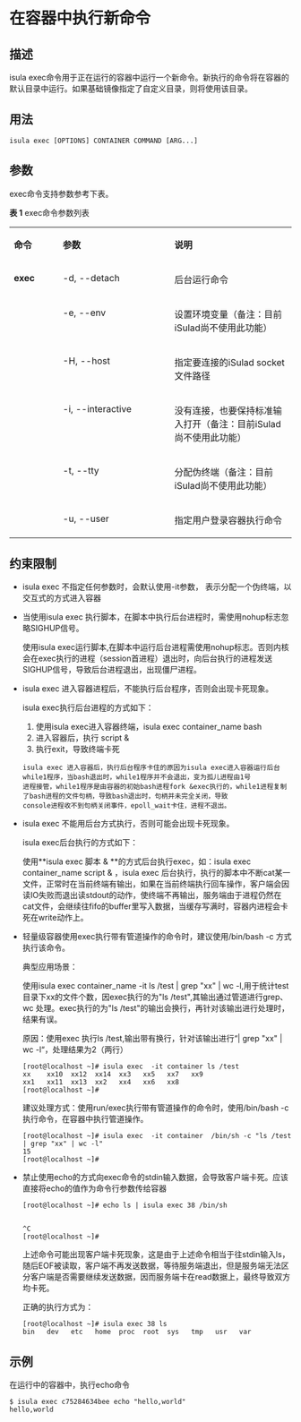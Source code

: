 # 在容器中执行新命令<a name="ZH-CN_TOPIC_0184808061"></a>

## 描述<a name="zh-cn_topic_0183292669_section13350115135310"></a>

isula exec命令用于正在运行的容器中运行一个新命令。新执行的命令将在容器的默认目录中运行。如果基础镜像指定了自定义目录，则将使用该目录。

## 用法<a name="zh-cn_topic_0183292669_section188811239165314"></a>

```
isula exec [OPTIONS] CONTAINER COMMAND [ARG...]
```

## 参数<a name="zh-cn_topic_0183292669_section4322824135919"></a>

exec命令支持参数参考下表。

**表 1**  exec命令参数列表

<a name="zh-cn_topic_0183292669_table123271972373"></a>
<table><tbody><tr id="zh-cn_topic_0183292669_row11911910193715"><td class="cellrowborder" valign="top" width="17.333333333333336%"><p id="zh-cn_topic_0183292669_p1599121519378"><a name="zh-cn_topic_0183292669_p1599121519378"></a><a name="zh-cn_topic_0183292669_p1599121519378"></a><strong id="zh-cn_topic_0183292669_b129918157370"><a name="zh-cn_topic_0183292669_b129918157370"></a><a name="zh-cn_topic_0183292669_b129918157370"></a>命令</strong></p>
</td>
<td class="cellrowborder" valign="top" width="39.57575757575758%"><p id="zh-cn_topic_0183292669_p129921517375"><a name="zh-cn_topic_0183292669_p129921517375"></a><a name="zh-cn_topic_0183292669_p129921517375"></a><strong id="zh-cn_topic_0183292669_b109921517373"><a name="zh-cn_topic_0183292669_b109921517373"></a><a name="zh-cn_topic_0183292669_b109921517373"></a>参数</strong></p>
</td>
<td class="cellrowborder" valign="top" width="43.09090909090909%"><p id="zh-cn_topic_0183292669_p159941513375"><a name="zh-cn_topic_0183292669_p159941513375"></a><a name="zh-cn_topic_0183292669_p159941513375"></a><strong id="zh-cn_topic_0183292669_b699131593718"><a name="zh-cn_topic_0183292669_b699131593718"></a><a name="zh-cn_topic_0183292669_b699131593718"></a>说明</strong></p>
</td>
</tr>
<tr id="zh-cn_topic_0183292669_row27694315596"><td class="cellrowborder" rowspan="6" valign="top" width="17.333333333333336%"><p id="zh-cn_topic_0183292669_p059393215315"><a name="zh-cn_topic_0183292669_p059393215315"></a><a name="zh-cn_topic_0183292669_p059393215315"></a><strong id="zh-cn_topic_0183292669_b1060012451269"><a name="zh-cn_topic_0183292669_b1060012451269"></a><a name="zh-cn_topic_0183292669_b1060012451269"></a>exec</strong></p>
<p id="zh-cn_topic_0183292669_p17332618610"><a name="zh-cn_topic_0183292669_p17332618610"></a><a name="zh-cn_topic_0183292669_p17332618610"></a></p>
</td>
<td class="cellrowborder" valign="top" width="39.57575757575758%"><p id="zh-cn_topic_0183292669_p176843115914"><a name="zh-cn_topic_0183292669_p176843115914"></a><a name="zh-cn_topic_0183292669_p176843115914"></a>-d, --detach</p>
</td>
<td class="cellrowborder" valign="top" width="43.09090909090909%"><p id="zh-cn_topic_0183292669_p166861121233"><a name="zh-cn_topic_0183292669_p166861121233"></a><a name="zh-cn_topic_0183292669_p166861121233"></a>后台运行命令</p>
</td>
</tr>
<tr id="zh-cn_topic_0183292669_row144815810419"><td class="cellrowborder" valign="top"><p id="zh-cn_topic_0183292669_p248105814415"><a name="zh-cn_topic_0183292669_p248105814415"></a><a name="zh-cn_topic_0183292669_p248105814415"></a>-e, --env</p>
</td>
<td class="cellrowborder" valign="top"><p id="zh-cn_topic_0183292669_p1240225963710"><a name="zh-cn_topic_0183292669_p1240225963710"></a><a name="zh-cn_topic_0183292669_p1240225963710"></a>设置环境变量（备注：目前iSulad尚不使用此功能）</p>
</td>
</tr>
<tr id="zh-cn_topic_0183292669_row225582276"><td class="cellrowborder" valign="top"><p id="zh-cn_topic_0183292669_p16101657289"><a name="zh-cn_topic_0183292669_p16101657289"></a><a name="zh-cn_topic_0183292669_p16101657289"></a>-H, --host</p>
</td>
<td class="cellrowborder" valign="top"><p id="zh-cn_topic_0183292669_p10104456281"><a name="zh-cn_topic_0183292669_p10104456281"></a><a name="zh-cn_topic_0183292669_p10104456281"></a>指定要连接的iSulad socket文件路径</p>
</td>
</tr>
<tr id="zh-cn_topic_0183292669_row185407613516"><td class="cellrowborder" valign="top"><p id="zh-cn_topic_0183292669_p115401661558"><a name="zh-cn_topic_0183292669_p115401661558"></a><a name="zh-cn_topic_0183292669_p115401661558"></a>-i, --interactive</p>
</td>
<td class="cellrowborder" valign="top"><p id="zh-cn_topic_0183292669_p4818143019389"><a name="zh-cn_topic_0183292669_p4818143019389"></a><a name="zh-cn_topic_0183292669_p4818143019389"></a>没有连接，也要保持标准输入打开（备注：目前iSulad尚不使用此功能）</p>
</td>
</tr>
<tr id="zh-cn_topic_0183292669_row2054016654"><td class="cellrowborder" valign="top"><p id="zh-cn_topic_0183292669_p65401663515"><a name="zh-cn_topic_0183292669_p65401663515"></a><a name="zh-cn_topic_0183292669_p65401663515"></a>-t, --tty</p>
</td>
<td class="cellrowborder" valign="top"><p id="zh-cn_topic_0183292669_p1783413176392"><a name="zh-cn_topic_0183292669_p1783413176392"></a><a name="zh-cn_topic_0183292669_p1783413176392"></a>分配伪终端（备注：目前iSulad尚不使用此功能）</p>
</td>
</tr>
<tr id="zh-cn_topic_0183292669_row3321661767"><td class="cellrowborder" valign="top"><p id="zh-cn_topic_0183292669_p18331961361"><a name="zh-cn_topic_0183292669_p18331961361"></a><a name="zh-cn_topic_0183292669_p18331961361"></a>-u, --user</p>
</td>
<td class="cellrowborder" valign="top"><p id="zh-cn_topic_0183292669_p93326361"><a name="zh-cn_topic_0183292669_p93326361"></a><a name="zh-cn_topic_0183292669_p93326361"></a>指定用户登录容器执行命令</p>
</td>
</tr>
</tbody>
</table>

## 约束限制<a name="zh-cn_topic_0183292669_section18811125219118"></a>

-   isula exec 不指定任何参数时，会默认使用-it参数， 表示分配一个伪终端，以交互式的方式进入容器
-   当使用isula exec 执行脚本，在脚本中执行后台进程时，需使用nohup标志忽略SIGHUP信号。

    使用isula exec运行脚本,在脚本中运行后台进程需使用nohup标志。否则内核会在exec执行的进程（session首进程）退出时，向后台执行的进程发送SIGHUP信号，导致后台进程退出，出现僵尸进程。

-   isula exec 进入容器进程后，不能执行后台程序，否则会出现卡死现象。

    isula exec执行后台进程的方式如下：

    1.  使用isula exec进入容器终端，isula exec container\_name bash
    2.  进入容器后，执行 script &
    3.  执行exit，导致终端卡死

    ```
    isula exec 进入容器后，执行后台程序卡住的原因为isula exec进入容器运行后台while1程序，当bash退出时，while1程序并不会退出，变为孤儿进程由1号
    进程接管，while1程序是由容器的初始bash进程fork &exec执行的，while1进程复制了bash进程的文件句柄，导致bash退出时，句柄并未完全关闭，导致
    console进程收不到句柄关闭事件，epoll_wait卡住，进程不退出。
    ```

-   isula exec 不能用后台方式执行，否则可能会出现卡死现象。

    isula exec后台执行的方式如下：

    使用**isula exec 脚本 & **的方式后台执行exec，如：isula exec container\_name script & ，isula exec 后台执行，执行的脚本中不断cat某一文件，正常时在当前终端有输出，如果在当前终端执行回车操作，客户端会因读IO失败而退出读stdout的动作，使终端不再输出，服务端由于进程仍然在cat文件，会继续往fifo的buffer里写入数据，当缓存写满时，容器内进程会卡死在write动作上。

-   轻量级容器使用exec执行带有管道操作的命令时，建议使用/bin/bash -c 方式执行该命令。

    典型应用场景：

    使用isula exec container\_name -it ls /test | grep "xx" | wc -l,用于统计test目录下xx的文件个数，因exec执行的为"ls /test",其输出通过管道进行grep、wc 处理。exec执行的为"ls /test"的输出会换行，再针对该输出进行处理时，结果有误。

    原因：使用exec 执行ls /test,输出带有换行，针对该输出进行“| grep "xx" | wc -l“，处理结果为2（两行）

    ```
    [root@localhost ~]# isula exec  -it container ls /test
    xx    xx10  xx12  xx14  xx3   xx5   xx7   xx9
    xx1   xx11  xx13  xx2   xx4   xx6   xx8
    [root@localhost ~]#
    ```

    建议处理方式：使用run/exec执行带有管道操作的命令时，使用/bin/bash -c 执行命令，在容器中执行管道操作。

    ```
    [root@localhost ~]# isula exec  -it container  /bin/sh -c "ls /test | grep "xx" | wc -l"
    15
    [root@localhost ~]#
    ```

-   禁止使用echo的方式向exec命令的stdin输入数据，会导致客户端卡死。应该直接将echo的值作为命令行参数传给容器

    ```
    [root@localhost ~]# echo ls | isula exec 38 /bin/sh
    
    
    ^C
    [root@localhost ~]# 
    ```

    上述命令可能出现客户端卡死现象，这是由于上述命令相当于往stdin输入ls，随后EOF被读取，客户端不再发送数据，等待服务端退出，但是服务端无法区分客户端是否需要继续发送数据，因而服务端卡在read数据上，最终导致双方均卡死。

    正确的执行方式为：

    ```
    [root@localhost ~]# isula exec 38 ls
    bin   dev   etc   home  proc  root  sys   tmp   usr   var
    ```


## 示例<a name="zh-cn_topic_0183292669_section1734193235916"></a>

在运行中的容器中，执行echo命令

```
$ isula exec c75284634bee echo "hello,world"
hello,world
```


